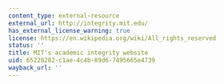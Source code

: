 ```yaml
---
content_type: external-resource
external_url: http://integrity.mit.edu/
has_external_license_warning: true
license: https://en.wikipedia.org/wiki/All_rights_reserved
status: ''
title: MIT's academic integrity website
uid: 65228282-c1ae-4c4b-89d6-7495665e4739
wayback_url: ''
---
```


